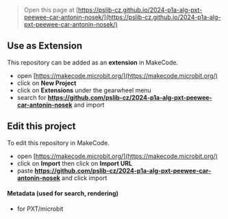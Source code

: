 
> Open this page at [https://pslib-cz.github.io/2024-p1a-alg-pxt-peewee-car-antonin-nosek/](https://pslib-cz.github.io/2024-p1a-alg-pxt-peewee-car-antonin-nosek/)

## Use as Extension

This repository can be added as an **extension** in MakeCode.

* open [https://makecode.microbit.org/](https://makecode.microbit.org/)
* click on **New Project**
* click on **Extensions** under the gearwheel menu
* search for **https://github.com/pslib-cz/2024-p1a-alg-pxt-peewee-car-antonin-nosek** and import

## Edit this project

To edit this repository in MakeCode.

* open [https://makecode.microbit.org/](https://makecode.microbit.org/)
* click on **Import** then click on **Import URL**
* paste **https://github.com/pslib-cz/2024-p1a-alg-pxt-peewee-car-antonin-nosek** and click import

#### Metadata (used for search, rendering)

* for PXT/microbit
<script src="https://makecode.com/gh-pages-embed.js"></script><script>makeCodeRender("{{ site.makecode.home_url }}", "{{ site.github.owner_name }}/{{ site.github.repository_name }}");</script>
